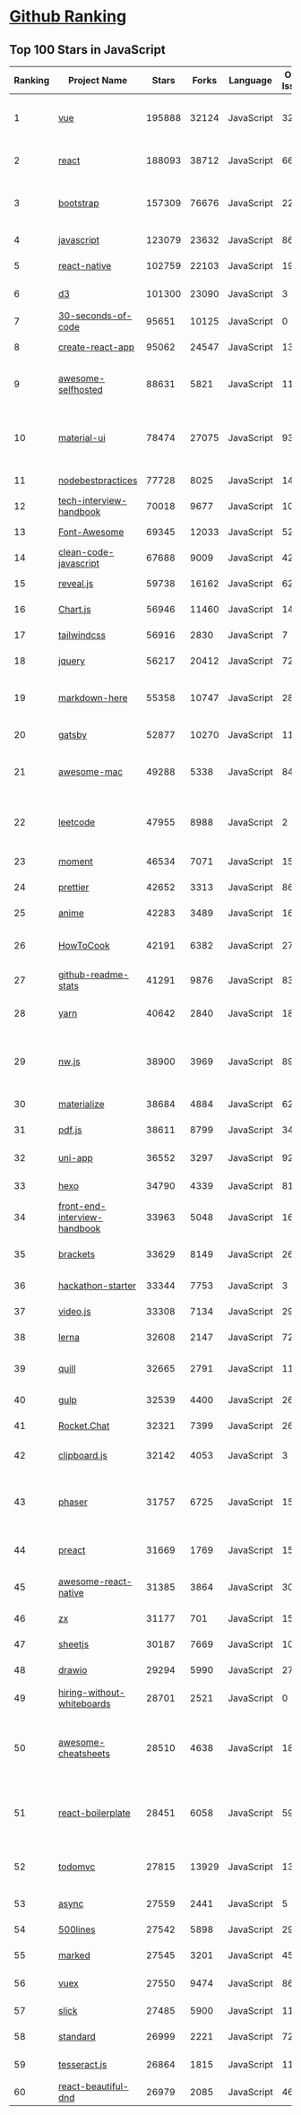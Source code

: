 [Github Ranking](../README.md)
==========

## Top 100 Stars in JavaScript

| Ranking | Project Name | Stars | Forks | Language | Open Issues | Description | Last Commit |
| ------- | ------------ | ----- | ----- | -------- | ----------- | ----------- | ----------- |
| 1 | [vue](https://github.com/vuejs/vue) | 195888 | 32124 | JavaScript | 327 | 🖖 Vue.js is a progressive, incrementally-adoptable JavaScript framework for building UI on the web. | 2022-05-15T07:10:05Z |
| 2 | [react](https://github.com/facebook/react) | 188093 | 38712 | JavaScript | 668 | A declarative, efficient, and flexible JavaScript library for building user interfaces. | 2022-05-19T00:06:41Z |
| 3 | [bootstrap](https://github.com/twbs/bootstrap) | 157309 | 76676 | JavaScript | 227 | The most popular HTML, CSS, and JavaScript framework for developing responsive, mobile first projects on the web. | 2022-05-18T14:16:06Z |
| 4 | [javascript](https://github.com/airbnb/javascript) | 123079 | 23632 | JavaScript | 86 | JavaScript Style Guide | 2022-05-14T23:02:44Z |
| 5 | [react-native](https://github.com/facebook/react-native) | 102759 | 22103 | JavaScript | 1926 | A framework for building native applications using React | 2022-05-18T22:09:12Z |
| 6 | [d3](https://github.com/d3/d3) | 101300 | 23090 | JavaScript | 3 | Bring data to life with SVG, Canvas and HTML. :bar_chart::chart_with_upwards_trend::tada: | 2022-04-11T19:35:01Z |
| 7 | [30-seconds-of-code](https://github.com/30-seconds/30-seconds-of-code) | 95651 | 10125 | JavaScript | 0 | Short JavaScript code snippets for all your development needs | 2022-05-14T12:55:12Z |
| 8 | [create-react-app](https://github.com/facebook/create-react-app) | 95062 | 24547 | JavaScript | 1317 | Set up a modern web app by running one command. | 2022-05-18T19:57:50Z |
| 9 | [awesome-selfhosted](https://github.com/awesome-selfhosted/awesome-selfhosted) | 88631 | 5821 | JavaScript | 110 | A list of Free Software network services and web applications which can be hosted on your own servers | 2022-05-19T01:47:49Z |
| 10 | [material-ui](https://github.com/mui/material-ui) | 78474 | 27075 | JavaScript | 932 | MUI Core (formerly Material-UI) is the React UI library you always wanted. Follow your own design system, or start with Material Design. | 2022-05-19T02:48:00Z |
| 11 | [nodebestpractices](https://github.com/goldbergyoni/nodebestpractices) | 77728 | 8025 | JavaScript | 14 | :white_check_mark:  The Node.js best practices list (May 2022) | 2022-05-14T22:29:08Z |
| 12 | [tech-interview-handbook](https://github.com/yangshun/tech-interview-handbook) | 70018 | 9677 | JavaScript | 10 | 💯 Curated interview preparation materials for busy engineers | 2022-05-18T03:06:29Z |
| 13 | [Font-Awesome](https://github.com/FortAwesome/Font-Awesome) | 69345 | 12033 | JavaScript | 5250 | The iconic SVG, font, and CSS toolkit | 2022-05-14T04:14:30Z |
| 14 | [clean-code-javascript](https://github.com/ryanmcdermott/clean-code-javascript) | 67688 | 9009 | JavaScript | 42 | :bathtub: Clean Code concepts adapted for JavaScript | 2022-05-17T01:45:24Z |
| 15 | [reveal.js](https://github.com/hakimel/reveal.js) | 59738 | 16162 | JavaScript | 624 | The HTML Presentation Framework | 2022-05-12T20:08:21Z |
| 16 | [Chart.js](https://github.com/chartjs/Chart.js) | 56946 | 11460 | JavaScript | 144 | Simple HTML5 Charts using the <canvas> tag | 2022-05-11T14:52:29Z |
| 17 | [tailwindcss](https://github.com/tailwindlabs/tailwindcss) | 56916 | 2830 | JavaScript | 7 | A utility-first CSS framework for rapid UI development. | 2022-05-18T16:05:33Z |
| 18 | [jquery](https://github.com/jquery/jquery) | 56217 | 20412 | JavaScript | 72 | jQuery JavaScript Library | 2022-05-12T19:55:13Z |
| 19 | [markdown-here](https://github.com/adam-p/markdown-here) | 55358 | 10747 | JavaScript | 284 | Google Chrome, Firefox, and Thunderbird extension that lets you write email in Markdown and render it before sending. | 2022-04-28T18:46:33Z |
| 20 | [gatsby](https://github.com/gatsbyjs/gatsby) | 52877 | 10270 | JavaScript | 113 | Build blazing fast, modern apps and websites with React | 2022-05-19T00:03:34Z |
| 21 | [awesome-mac](https://github.com/jaywcjlove/awesome-mac) | 49288 | 5338 | JavaScript | 84 |  Now we have become very big, Different from the original idea. Collect premium software in various categories. | 2022-05-14T07:20:20Z |
| 22 | [leetcode](https://github.com/azl397985856/leetcode) | 47955 | 8988 | JavaScript | 2 |  LeetCode Solutions: A Record of My Problem Solving Journey.( leetcode题解，记录自己的leetcode解题之路。) | 2022-05-18T13:16:50Z |
| 23 | [moment](https://github.com/moment/moment) | 46534 | 7071 | JavaScript | 157 | Parse, validate, manipulate, and display dates in javascript. | 2022-05-17T15:13:56Z |
| 24 | [prettier](https://github.com/prettier/prettier) | 42652 | 3313 | JavaScript | 861 | Prettier is an opinionated code formatter. | 2022-05-18T19:44:34Z |
| 25 | [anime](https://github.com/juliangarnier/anime) | 42283 | 3489 | JavaScript | 163 | JavaScript animation engine | 2022-05-03T14:28:56Z |
| 26 | [HowToCook](https://github.com/Anduin2017/HowToCook) | 42191 | 6382 | JavaScript | 275 | 程序员在家做饭方法指南。Programmer's guide about how to cook at home (Chinese only). | 2022-05-17T09:21:34Z |
| 27 | [github-readme-stats](https://github.com/anuraghazra/github-readme-stats) | 41291 | 9876 | JavaScript | 83 | :zap: Dynamically generated stats for your github readmes | 2022-05-18T19:18:27Z |
| 28 | [yarn](https://github.com/yarnpkg/yarn) | 40642 | 2840 | JavaScript | 1814 | The 1.x line is frozen - features and bugfixes now happen on https://github.com/yarnpkg/berry | 2022-05-10T17:48:44Z |
| 29 | [nw.js](https://github.com/nwjs/nw.js) | 38900 | 3969 | JavaScript | 897 | Call all Node.js modules directly from DOM/WebWorker and enable a new way of writing applications with all Web technologies. | 2022-05-15T23:17:09Z |
| 30 | [materialize](https://github.com/Dogfalo/materialize) | 38684 | 4884 | JavaScript | 624 | Materialize, a CSS Framework based on Material Design | 2022-05-01T17:14:12Z |
| 31 | [pdf.js](https://github.com/mozilla/pdf.js) | 38611 | 8799 | JavaScript | 345 | PDF Reader in JavaScript | 2022-05-18T09:24:12Z |
| 32 | [uni-app](https://github.com/dcloudio/uni-app) | 36552 | 3297 | JavaScript | 923 | uni-app 是使用 Vue 语法开发小程序、H5、App的统一框架 | 2022-05-19T02:43:40Z |
| 33 | [hexo](https://github.com/hexojs/hexo) | 34790 | 4339 | JavaScript | 81 | A fast, simple & powerful blog framework, powered by Node.js. | 2022-05-18T11:24:39Z |
| 34 | [front-end-interview-handbook](https://github.com/yangshun/front-end-interview-handbook) | 33963 | 5048 | JavaScript | 16 | ⚡️ Front End interview preparation materials for busy engineers | 2022-05-14T01:22:09Z |
| 35 | [brackets](https://github.com/adobe/brackets) | 33629 | 8149 | JavaScript | 2620 | An open source code editor for the web, written in JavaScript, HTML and CSS. | 2021-09-06T15:56:26Z |
| 36 | [hackathon-starter](https://github.com/sahat/hackathon-starter) | 33344 | 7753 | JavaScript | 3 | A boilerplate for Node.js web applications | 2022-05-15T18:13:45Z |
| 37 | [video.js](https://github.com/videojs/video.js) | 33308 | 7134 | JavaScript | 293 | Video.js - open source HTML5 video player | 2022-05-18T15:00:41Z |
| 38 | [lerna](https://github.com/lerna/lerna) | 32608 | 2147 | JavaScript | 721 | :dragon: A tool for managing JavaScript projects with multiple packages. | 2022-05-12T18:59:00Z |
| 39 | [quill](https://github.com/quilljs/quill) | 32665 | 2791 | JavaScript | 1140 | Quill is a modern WYSIWYG editor built for compatibility and extensibility. | 2022-05-17T10:16:14Z |
| 40 | [gulp](https://github.com/gulpjs/gulp) | 32539 | 4400 | JavaScript | 26 | A toolkit to automate & enhance your workflow | 2022-04-11T00:52:13Z |
| 41 | [Rocket.Chat](https://github.com/RocketChat/Rocket.Chat) | 32321 | 7399 | JavaScript | 2685 | The communications platform that puts data protection first. | 2022-05-19T03:00:54Z |
| 42 | [clipboard.js](https://github.com/zenorocha/clipboard.js) | 32142 | 4053 | JavaScript | 3 | :scissors: Modern copy to clipboard. No Flash. Just 3kb gzipped :clipboard: | 2022-05-05T10:31:43Z |
| 43 | [phaser](https://github.com/photonstorm/phaser) | 31757 | 6725 | JavaScript | 158 | Phaser is a fun, free and fast 2D game framework for making HTML5 games for desktop and mobile web browsers, supporting Canvas and WebGL rendering. | 2022-05-17T15:45:37Z |
| 44 | [preact](https://github.com/preactjs/preact) | 31669 | 1769 | JavaScript | 152 | ⚛️ Fast 3kB React alternative with the same modern API. Components & Virtual DOM. | 2022-05-17T17:24:03Z |
| 45 | [awesome-react-native](https://github.com/jondot/awesome-react-native) | 31385 | 3864 | JavaScript | 30 | Awesome React Native components, news, tools, and learning material! | 2022-05-08T01:13:04Z |
| 46 | [zx](https://github.com/google/zx) | 31177 | 701 | JavaScript | 15 | A tool for writing better scripts | 2022-04-28T14:19:58Z |
| 47 | [sheetjs](https://github.com/SheetJS/sheetjs) | 30187 | 7669 | JavaScript | 105 | :green_book: SheetJS Community Edition -- Spreadsheet Data Toolkit | 2022-05-18T05:43:48Z |
| 48 | [drawio](https://github.com/jgraph/drawio) | 29294 | 5990 | JavaScript | 278 | Source to app.diagrams.net | 2022-05-17T21:34:49Z |
| 49 | [hiring-without-whiteboards](https://github.com/poteto/hiring-without-whiteboards) | 28701 | 2521 | JavaScript | 0 | ⭐️  Companies that don't have a broken hiring process | 2022-05-18T18:10:26Z |
| 50 | [awesome-cheatsheets](https://github.com/LeCoupa/awesome-cheatsheets) | 28510 | 4638 | JavaScript | 18 | 👩‍💻👨‍💻 Awesome cheatsheets for popular programming languages, frameworks and development tools. They include everything you should know in one single file. | 2022-05-11T15:49:30Z |
| 51 | [react-boilerplate](https://github.com/react-boilerplate/react-boilerplate) | 28451 | 6058 | JavaScript | 59 | :fire: A highly scalable, offline-first foundation with the best developer experience and a focus on performance and best practices. | 2022-05-12T19:19:31Z |
| 52 | [todomvc](https://github.com/tastejs/todomvc) | 27815 | 13929 | JavaScript | 131 | Helping you select an MV* framework - Todo apps for React.js, Ember.js, Angular, and many more | 2022-04-24T09:53:20Z |
| 53 | [async](https://github.com/caolan/async) | 27559 | 2441 | JavaScript | 5 | Async utilities for node and the browser | 2022-05-01T23:17:05Z |
| 54 | [500lines](https://github.com/aosabook/500lines) | 27542 | 5898 | JavaScript | 29 | 500 Lines or Less | 2022-05-03T21:16:22Z |
| 55 | [marked](https://github.com/markedjs/marked) | 27545 | 3201 | JavaScript | 45 | A markdown parser and compiler. Built for speed. | 2022-05-17T13:32:44Z |
| 56 | [vuex](https://github.com/vuejs/vuex) | 27550 | 9474 | JavaScript | 86 | 🗃️ Centralized State Management for Vue.js. | 2022-05-16T16:57:29Z |
| 57 | [slick](https://github.com/kenwheeler/slick) | 27485 | 5900 | JavaScript | 1139 | the last carousel you'll ever need | 2022-05-02T19:30:58Z |
| 58 | [standard](https://github.com/standard/standard) | 26999 | 2221 | JavaScript | 72 | 🌟 JavaScript Style Guide, with linter & automatic code fixer | 2022-05-18T23:34:51Z |
| 59 | [tesseract.js](https://github.com/naptha/tesseract.js) | 26864 | 1815 | JavaScript | 112 | Pure Javascript OCR for more than 100 Languages 📖🎉🖥 | 2022-05-13T14:47:54Z |
| 60 | [react-beautiful-dnd](https://github.com/atlassian/react-beautiful-dnd) | 26979 | 2085 | JavaScript | 466 | Beautiful and accessible drag and drop for lists with React | 2022-05-16T17:47:50Z |

